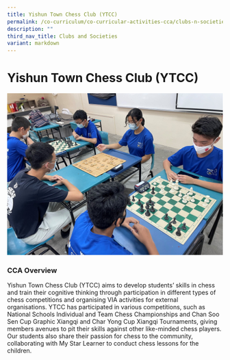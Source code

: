 ```yaml
---
title: Yishun Town Chess Club (YTCC)
permalink: /co-curriculum/co-curricular-activities-cca/clubs-n-societies/yishun-town-chess-club-ytcc/
description: ""
third_nav_title: Clubs and Societies
variant: markdown
---
```

# **Yishun Town Chess Club (YTCC)**

![](/images/Students%20engaged%20in%20chess%20games%202021.jpg)


### CCA Overview

Yishun Town Chess Club (YTCC) aims&nbsp;to develop students’ skills in chess and train their cognitive thinking through participation in different types of chess competitions and organising VIA activities for external organisations.&nbsp;YTCC has participated&nbsp;in various competitions, such as National Schools Individual and Team Chess Championships and Chan Soo Sen Cup Graphic Xiangqi and Char Yong Cup Xiangqi Tournaments, giving members avenues to pit their skills against other like-minded chess players. Our students also share their passion for chess to the community, collaborating with My Star Learner to conduct chess lessons for the children.&nbsp;